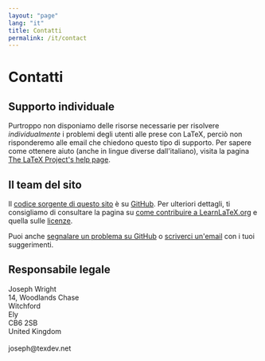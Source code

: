 ```yaml
---
layout: "page"
lang: "it"
title: Contatti
permalink: /it/contact
---
```


# Contatti

## Supporto individuale

Purtroppo non disponiamo delle risorse necessarie 
per risolvere _individualmente_ i problemi degli utenti 
alle prese con LaTeX, perciò non risponderemo alle 
email che chiedono questo tipo di supporto. 
Per sapere come ottenere aiuto (anche in lingue
diverse dall'italiano), visita la pagina
[The LaTeX Project's help page](https://www.latex-project.org/help/).

## Il team del sito

Il [codice sorgente di questo sito](https://github.com/learnlatex/learnlatex.github.io/) è su [GitHub](https://github.com/learnlatex/). 
Per ulteriori dettagli, ti consigliamo di consultare la pagina su
[come contribuire a LearnLaTeX.org](../CONTRIBUTING) e
quella sulle [licenze](../LICENSE).

Puoi anche [segnalare un problema su GitHub](https://github.com/learnlatex/learnlatex.github.io/issues) o [scriverci un'email](mailto:texfaq@texfaq.org) con i tuoi suggerimenti.

## Responsabile legale

<p>Joseph Wright<br>
14, Woodlands Chase<br>
Witchford<br>
Ely<br>
CB6 2SB<br>
United Kingdom<br>
<br>joseph@texdev.net</p>
